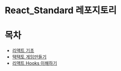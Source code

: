 # React_Standard 레포지토리

# 목차
- [리액트 기초](Standard.md)
- [택택토 게임만들기](TicTacToe.md)
- [리액트 Hooks 이해하기](Hook.md)
